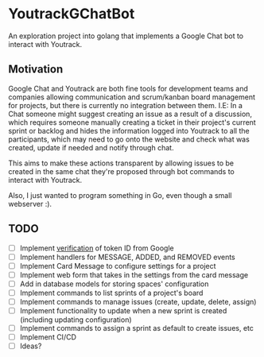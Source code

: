# YoutrackGChatBot
An exploration project into golang that implements a Google Chat bot to interact with Youtrack.

## Motivation
Google Chat and Youtrack are both fine tools for development teams and companies allowing communication and scrum/kanban board management for projects, but there is currently no integration between them. I.E: In a Chat someone might suggest creating an issue as a result of a discussion, which requires someone manually creating a ticket in their project's current sprint or backlog and hides the information logged into Youtrack to all the participants, which may need to go onto the website and check what was created, update if needed and notify through chat.

This aims to make these actions transparent by allowing issues to be created in the same chat they're proposed through bot commands to interact with Youtrack.

Also, I just wanted to program something in Go, even though a small webserver :).

## TODO
- [ ] Implement [verification](https://developers.google.com/chat/how-tos/bots-develop#verifying_bot_authenticity) of token ID from Google
- [ ] Implement handlers for MESSAGE, ADDED, and REMOVED events
- [ ] Implement Card Message to configure settings for a project
- [ ] Implement web form that takes in the settings from the card message
- [ ] Add in database models for storing spaces' configuration
- [ ] Implement commands to list sprints of a project's board
- [ ] Implement commands to manage issues (create, update, delete, assign)
- [ ] Implement functionality to update when a new sprint is created (including updating configuration)
- [ ] Implement commands to assign a sprint as default to create issues, etc
- [ ] Implement CI/CD
- [ ] Ideas?
